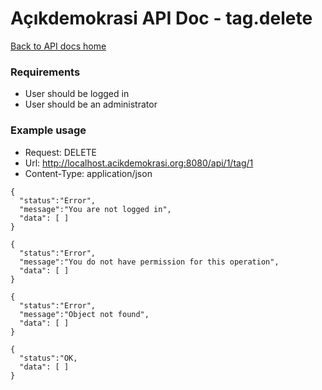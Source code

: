 # Açıkdemokrasi API Doc - tag.delete

[Back to API docs home](Home)

### Requirements
- User should be logged in
- User should be an administrator

### Example usage

- Request: DELETE
- Url: http://localhost.acikdemokrasi.org:8080/api/1/tag/1
- Content-Type: application/json

```
{
  "status":"Error",
  "message":"You are not logged in",
  "data": [ ]
}
```
```
{
  "status":"Error",
  "message":"You do not have permission for this operation",
  "data": [ ]
}
```

```
{
  "status":"Error",
  "message":"Object not found",
  "data": [ ]
}
```
```
{
  "status":"OK,
  "data": [ ]
}
```
